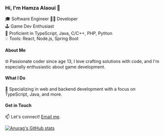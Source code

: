 ### Hi, I'm Hamza Alaoui 👋

🎓 Software Engineer
👨‍💻 Developer  
🕹️ Game Dev Enthusiast  
🚀 Proficient in TypeScript, Java, C/C++, PHP, Python  
💡 Tools: React, Node.js, Spring Boot  

#### About Me

🌐 Passionate coder since age 13, I love crafting solutions with code, and I'm especially enthusiastic about game development.

#### What I Do

🚀 Specializing in web and backend development with a focus on TypeScript, Java, and more.

#### Get in Touch

📫 Let's connect! [Email me](mailto:iophamza2@gmail.com).

[![Anurag's GitHub stats](https://github-readme-stats.vercel.app/api?username=TheMadDrunk)](https://github.com/anuraghazra/github-readme-stats)

<!--
**TheMadDrunk/TheMadDrunk** is a ✨ _special_ ✨ repository because its `README.md` (this file) appears on your GitHub profile.

Here are some ideas to get you started:

- 🔭 I’m currently working on ...
- 🌱 I’m currently learning ...
- 👯 I’m looking to collaborate on ...
- 🤔 I’m looking for help with ...
- 💬 Ask me about ...
- 📫 How to reach me: ...
- 😄 Pronouns: ...
- ⚡ Fun fact: ...
-->
